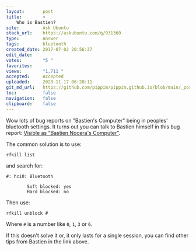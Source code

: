 ```yaml
---
layout:       post
title:        >
    Who is Bastien?
site:         Ask Ubuntu
stack_url:    https://askubuntu.com/q/931360
type:         Answer
tags:         bluetooth
created_date: 2017-07-02 20:56:37
edit_date:    
votes:        "5 "
favorites:    
views:        "1,711 "
accepted:     Accepted
uploaded:     2023-11-17 06:20:11
git_md_url:   https://github.com/pippim/pippim.github.io/blob/main/_posts/2017/2017-07-02-Who-is-Bastien_.md
toc:          false
navigation:   false
clipboard:    false
---
```


Wow lots of bug reports on "Bastien's Computer" being in peoples' bluetooth settings. It turns out you can talk to Bastien himself in this bug report: [Visible as “Bastien Nocera's Computer”][1].

The common solution is to use:

``` 
rfkill list
```

and search for:

``` 
#: hci0: Bluetooth
```
	        Soft blocked: yes
	        Hard blocked: no

Then use:

``` 
rfkill unblock #
```

Where `#` is a number like `0`, `1`, `3` or `6`.

If this doesn't solve it or, it only lasts for a single session, you can find other tips from Bastien in the link above.


  [1]: https://bugzilla.gnome.org/show_bug.cgi?id=755967
